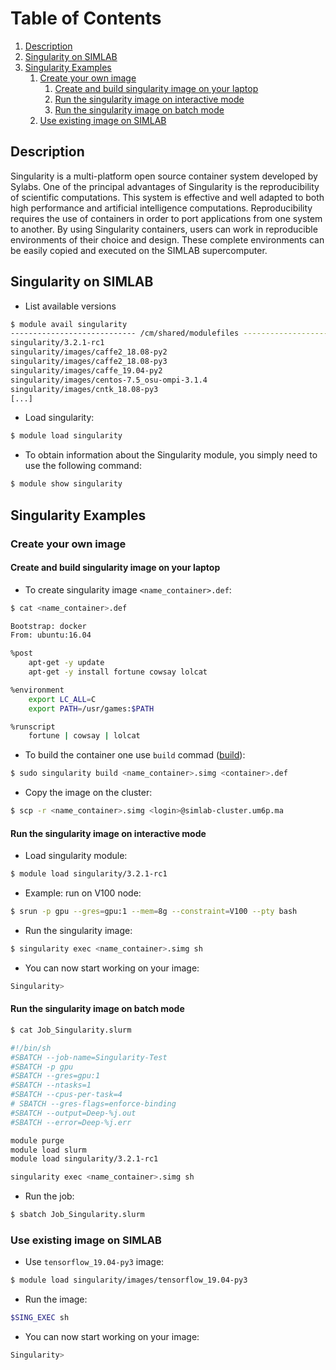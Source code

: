 # Table of Contents
1. [Description](#desc)
2. [Singularity on SIMLAB](#singsimlab)
3. [Singularity Examples](#singexample)
    1. [Create your own image](#singown)
        1. [Create and build singularity image on your laptop](#singcreate)
        2. [Run the singularity image on interactive mode](#singsinteractive)
        3. [Run the singularity image on batch mode](#singbatch)
    4. [Use existing image on SIMLAB](#singsexist)


## Description <a name="desc"></a>

Singularity is a multi-platform open source container system developed by Sylabs. One of the principal advantages of Singularity is the reproducibility of scientific computations. This system is effective and well adapted to both high performance and artificial intelligence computations. Reproducibility requires the use of containers in order to port applications from one system to another. By using Singularity containers, users can work in reproducible environments of their choice and design. These complete environments can be easily copied and executed on the SIMLAB supercomputer.

## Singularity on SIMLAB <a name="singsimlab"></a>

- List available versions
```sh
$ module avail singularity
---------------------------- /cm/shared/modulefiles ----------------------------
singularity/3.2.1-rc1                           
singularity/images/caffe2_18.08-py2             
singularity/images/caffe2_18.08-py3             
singularity/images/caffe_19.04-py2              
singularity/images/centos-7.5_osu-ompi-3.1.4    
singularity/images/cntk_18.08-py3               
[...]
```

- Load singularity:
```sh
$ module load singularity
```
- To obtain information about the Singularity module, you simply need to use the following command:
```sh
$ module show singularity
```

## Singularity Examples <a name="singexample"></a>
### Create your own image <a name="singown"></a>

#### Create and build singularity image on your laptop <a name="singcreate"></a>

- To create singularity image `<name_container>.def`:

```sh
$ cat <name_container>.def

Bootstrap: docker
From: ubuntu:16.04

%post
    apt-get -y update
    apt-get -y install fortune cowsay lolcat

%environment
    export LC_ALL=C
    export PATH=/usr/games:$PATH

%runscript
    fortune | cowsay | lolcat
```

- To build the container one use `build` commad ([build](https://sylabs.io/guides/2.6/user-guide/build_a_container.html#build-a-container)):
```sh
$ sudo singularity build <name_container>.simg <container>.def
```

- Copy the image on the cluster:
```sh
$ scp -r <name_container>.simg <login>@simlab-cluster.um6p.ma
```

#### Run the singularity image on interactive mode <a name="singsinteractive"></a>

- Load singularity module:
```sh
$ module load singularity/3.2.1-rc1
```
- Example: run on V100 node:
```sh
$ srun -p gpu --gres=gpu:1 --mem=8g --constraint=V100 --pty bash
```
- Run the singularity image:

```sh
$ singularity exec <name_container>.simg sh
```

- You can now start working on your image:
```sh
Singularity>
```

#### Run the singularity image on batch mode <a name="singbatch"></a>

```sh
$ cat Job_Singularity.slurm

#!/bin/sh
#SBATCH --job-name=Singularity-Test
#SBATCH -p gpu
#SBATCH --gres=gpu:1
#SBATCH --ntasks=1
#SBATCH --cpus-per-task=4
# SBATCH --gres-flags=enforce-binding
#SBATCH --output=Deep-%j.out
#SBATCH --error=Deep-%j.err

module purge
module load slurm
module load singularity/3.2.1-rc1

singularity exec <name_container>.simg sh
```

- Run the job:
```sh
$ sbatch Job_Singularity.slurm
```

### Use existing image on SIMLAB <a name="singsexist"></a>

- Use `tensorflow_19.04-py3` image:
```sh
$ module load singularity/images/tensorflow_19.04-py3
```

- Run the image:
```sh
$SING_EXEC sh
```

- You can now start working on your image:
```sh
Singularity>
```
